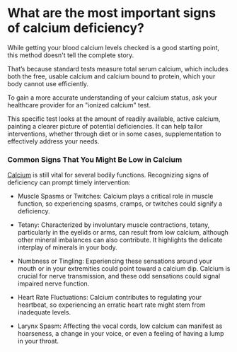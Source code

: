# What are the most important signs of calcium deficiency?

While getting your blood calcium levels checked is a good starting point, this method doesn't tell the complete story.

That’s because standard tests measure total serum calcium, which includes both the free, usable calcium and calcium bound to protein, which your body cannot use efficiently.

To gain a more accurate understanding of your calcium status, ask your healthcare provider for an "ionized calcium" test.

This specific test looks at the amount of readily available, active calcium, painting a clearer picture of potential deficiencies. It can help tailor interventions, whether through diet or in some cases, supplementation to effectively address your needs.

### **Common Signs That You Might Be Low in Calcium**

[Calcium](https://www.drberg.com/blog/calcium-goes-way-beyond-the-bones) is still vital for several bodily functions. Recognizing signs of deficiency can prompt timely intervention:

- Muscle Spasms or Twitches: Calcium plays a critical role in muscle function, so experiencing spasms, cramps, or twitches could signify a deficiency.

- Tetany: Characterized by involuntary muscle contractions, tetany, particularly in the eyelids or arms, can result from low calcium, although other mineral imbalances can also contribute. It highlights the delicate interplay of minerals in your body.

- Numbness or Tingling: Experiencing these sensations around your mouth or in your extremities could point toward a calcium dip. Calcium is crucial for nerve transmission, and these odd sensations could signal impaired nerve function.

- Heart Rate Fluctuations: Calcium contributes to regulating your heartbeat, so experiencing an erratic heart rate might stem from inadequate levels.

- Larynx Spasm: Affecting the vocal cords, low calcium can manifest as hoarseness, a change in your voice, or even a feeling of having a lump in your throat.